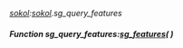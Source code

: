 _[sokol](../../modules/sokol/sokol-module.md):[sokol](../../modules/sokol/sokol-module.md).sg\_query\_features_
##### Function sg\_query\_features:[sg_features](../../modules/sokol/sokol-sg_features.md)(  )
